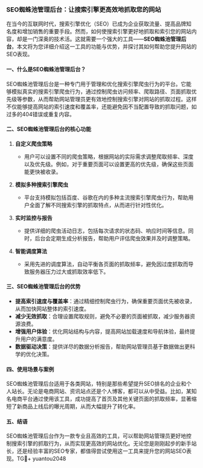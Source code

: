 ### SEO蜘蛛池管理后台：让搜索引擎更高效地抓取您的网站

在当今的互联网时代，搜索引擎优化（SEO）已成为企业获取流量、提高品牌知名度和增加销售的重要手段。然而，如何使搜索引擎更好地抓取和索引您的网站内容，却是一门深奥的技术活。这就需要一个强大的工具——**SEO蜘蛛池管理后台**。本文将为您详细介绍这一工具的功能与优势，并探讨其如何帮助您提升网站的SEO表现。

#### 一、什么是SEO蜘蛛池管理后台？

SEO蜘蛛池管理后台是一种专门用于管理和优化搜索引擎爬虫行为的平台。它能够模拟真实的搜索引擎爬虫行为，通过控制爬虫访问频率、爬取路径、页面抓取优先级等参数，从而帮助网站管理员更有效地控制搜索引擎对网站的抓取过程。这样不仅能够提高网站的索引速度和覆盖率，还能避免因不当配置导致的抓取问题，如过多的404错误或重复内容。

#### 二、SEO蜘蛛池管理后台的核心功能

1. **自定义爬虫策略**
   - 用户可以设置不同的爬虫策略，根据网站的实际需求调整爬取频率、深度以及优先级。例如，对于重要页面可以设置更高的优先级，确保这些页面能更快被收录。
   
2. **模拟多种搜索引擎爬虫**
   - 平台支持模拟包括百度、谷歌在内的多种主流搜索引擎爬虫行为，帮助用户全面了解不同搜索引擎的抓取特点，从而进行针对性优化。
   
3. **实时监控与报告**
   - 提供详细的爬虫活动日志，包括每次请求的状态码、响应时间等信息。同时，后台会定期生成分析报告，帮助用户评估爬虫效果并及时调整策略。

4. **智能调度算法**
   - 采用先进的调度算法，自动平衡各页面的抓取频率，避免因过度抓取而导致服务器压力过大或抓取效率低下。

#### 三、SEO蜘蛛池管理后台的优势

- **提高索引速度与覆盖率**：通过精细控制爬虫行为，确保重要页面优先被收录，从而加快网站整体的索引速度。
- **减少无效抓取**：合理设置爬取规则，避免不必要的页面被抓取，减少服务器资源浪费。
- **增强用户体验**：优化网站结构与内容，提高网站加载速度和导航体验，最终提升用户的满意度。
- **数据驱动决策**：提供详尽的数据分析报告，帮助网站管理员基于数据做出更科学的优化决策。

#### 四、使用场景与案例

SEO蜘蛛池管理后台适用于各类网站，特别是那些希望提升SEO排名的企业和个人站长。无论是电商网站、资讯站点还是个人博客，都可以从中受益。比如，某知名电商平台通过使用该工具，成功提高了首页及其他关键页面的抓取频率，显著缩短了新商品上线后的曝光周期，从而大幅提升了转化率。

#### 五、结语

SEO蜘蛛池管理后台作为一款专业且高效的工具，可以帮助网站管理员更好地控制搜索引擎的抓取行为，从而实现更高效的网站优化。无论您是刚刚起步的新手站长，还是经验丰富的SEO专家，都值得尝试使用这一工具来提升您的网站SEO表现。TG💪+ yuantou2048
